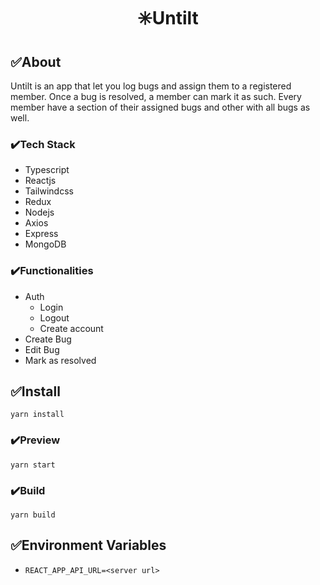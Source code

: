 <h1 align="center">✳️Untilt</h1>

## ✅About

Untilt is an app that let you log bugs and assign them to a registered member. Once a bug is resolved, a member can mark it as such. Every member have a section of their assigned bugs and other with all bugs as well.

### ✔️Tech Stack

- Typescript
- Reactjs
- Tailwindcss
- Redux
- Nodejs
- Axios
- Express
- MongoDB

### ✔️Functionalities

- Auth
  - Login
  - Logout
  - Create account
- Create Bug
- Edit Bug
- Mark as resolved

## ✅Install

```
yarn install
```

### ✔️Preview

```
yarn start
```

### ✔️Build

```
yarn build
```

## ✅Environment Variables

- `REACT_APP_API_URL=<server url>`
